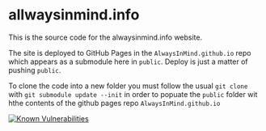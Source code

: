 # allwaysinmind.info

This is the source code for the alwaysinmind.info website.

The site is deployed to GitHub Pages in the `AlwaysInMind.github.io` repo which appears as a submodule here in `public`. Deploy is just a matter of pushing `public`.

To clone the code into a new folder you must follow the usual `git clone` with `git submodule update --init` in order to popuate the `public` folder wit hthe contents of the github pages repo `AlwaysInMind.github.io`

[![Known Vulnerabilities](https://snyk.io/test/github/alwaysinmind/alwaysinmind.info/badge.svg?targetFile=package.json)](https://snyk.io/test/github/alwaysinmind/alwaysinmind.info?targetFile=package.json)
